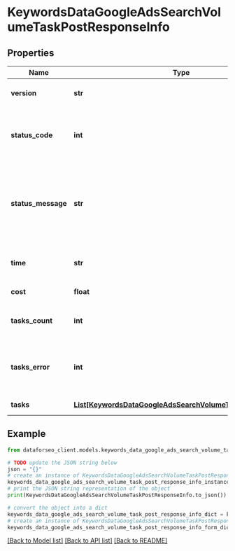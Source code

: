 # KeywordsDataGoogleAdsSearchVolumeTaskPostResponseInfo


## Properties

Name | Type | Description | Notes
------------ | ------------- | ------------- | -------------
**version** | **str** | the current version of the API | [optional] 
**status_code** | **int** | general status code you can find the full list of the response codes here | [optional] 
**status_message** | **str** | general informational message you can find the full list of general informational messages here | [optional] 
**time** | **str** | total execution time, seconds | [optional] 
**cost** | **float** | total tasks cost, USD | [optional] 
**tasks_count** | **int** | the number of tasks in the tasks array | [optional] 
**tasks_error** | **int** | the number of tasks in the tasks array returned with an error | [optional] 
**tasks** | [**List[KeywordsDataGoogleAdsSearchVolumeTaskPostTaskInfo]**](KeywordsDataGoogleAdsSearchVolumeTaskPostTaskInfo.md) | array of tasks | [optional] 

## Example

```python
from dataforseo_client.models.keywords_data_google_ads_search_volume_task_post_response_info import KeywordsDataGoogleAdsSearchVolumeTaskPostResponseInfo

# TODO update the JSON string below
json = "{}"
# create an instance of KeywordsDataGoogleAdsSearchVolumeTaskPostResponseInfo from a JSON string
keywords_data_google_ads_search_volume_task_post_response_info_instance = KeywordsDataGoogleAdsSearchVolumeTaskPostResponseInfo.from_json(json)
# print the JSON string representation of the object
print(KeywordsDataGoogleAdsSearchVolumeTaskPostResponseInfo.to_json())

# convert the object into a dict
keywords_data_google_ads_search_volume_task_post_response_info_dict = keywords_data_google_ads_search_volume_task_post_response_info_instance.to_dict()
# create an instance of KeywordsDataGoogleAdsSearchVolumeTaskPostResponseInfo from a dict
keywords_data_google_ads_search_volume_task_post_response_info_form_dict = keywords_data_google_ads_search_volume_task_post_response_info.from_dict(keywords_data_google_ads_search_volume_task_post_response_info_dict)
```
[[Back to Model list]](../README.md#documentation-for-models) [[Back to API list]](../README.md#documentation-for-api-endpoints) [[Back to README]](../README.md)


